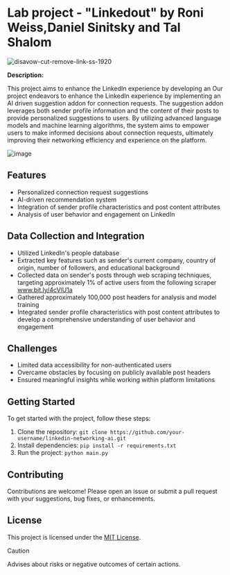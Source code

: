 # Lab project - "Linkedout" by Roni Weiss,Daniel Sinitsky and Tal Shalom 
![disavow-cut-remove-link-ss-1920](https://github.com/michaelironi/lab_proj_Roni_Tal_Daniel/assets/81300916/50770af7-539f-4dfb-927d-d85321e13aa1)



**Description:**

This project aims to enhance the LinkedIn experience by developing an Our project endeavors to enhance the LinkedIn experience by implementing an AI
driven suggestion addon for connection requests.
The suggestion addon leverages both sender profile information and the content of their posts to provide personalized suggestions to users.
By utilizing advanced language models and machine learning algorithms, the system aims to empower users to make informed decisions about connection requests, ultimately improving their networking efficiency and experience on the platform.

![image](https://github.com/michaelironi/lab_proj_Roni_Tal_Daniel/assets/81300916/db711179-08e9-4849-b96f-1861c0171155)
## Features
- Personalized connection request suggestions
- AI-driven recommendation system
- Integration of sender profile characteristics and post content attributes
- Analysis of user behavior and engagement on LinkedIn

## Data Collection and Integration
- Utilized LinkedIn's people database
- Extracted key features such as sender's current company, country of origin, number of followers, and educational background
- Collected data on sender's posts through web scraping techniques, targeting approximately 1% of active users from the following scraper www.bit.ly/4cVlU1a
- Gathered approximately 100,000 post headers for analysis and model training
- Integrated sender profile characteristics with post content attributes to develop a comprehensive understanding of user behavior and engagement

## Challenges
- Limited data accessibility for non-authenticated users
- Overcame obstacles by focusing on publicly available post headers
- Ensured meaningful insights while working within platform limitations

## Getting Started
To get started with the project, follow these steps:
1. Clone the repository: `git clone https://github.com/your-username/linkedin-networking-ai.git`
2. Install dependencies: `pip install -r requirements.txt`
3. Run the project: `python main.py`

## Contributing
Contributions are welcome! Please open an issue or submit a pull request with your suggestions, bug fixes, or enhancements.

## License
This project is licensed under the [MIT License](LICENSE).
> [!CAUTION]
> Advises about risks or negative outcomes of certain actions.
